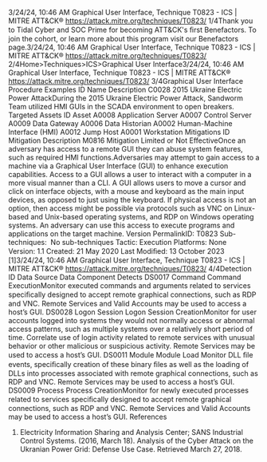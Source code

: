 3/24/24, 10:46 AM Graphical User Interface, Technique T0823 - ICS | MITRE ATT&CK®
https://attack.mitre.org/techniques/T0823/ 1/4Thank you to Tidal Cyber and SOC Prime for becoming ATT&CK's ﬁrst Benefactors. To join the cohort, or learn more about this program visit our
Benefactors page.3/24/24, 10:46 AM Graphical User Interface, Technique T0823 - ICS | MITRE ATT&CK®
https://attack.mitre.org/techniques/T0823/ 2/4Home>Techniques>ICS>Graphical User Interface3/24/24, 10:46 AM Graphical User Interface, Technique T0823 - ICS | MITRE ATT&CK®
https://attack.mitre.org/techniques/T0823/ 3/4Graphical User Interface
Procedure Examples
ID Name Description
C0028 2015 Ukraine Electric
Power AttackDuring the 2015 Ukraine Electric Power Attack, Sandworm Team utilized HMI GUIs in the SCADA
environment to open breakers. 
Targeted Assets
ID Asset
A0008 Application Server
A0007 Control Server
A0009 Data Gateway
A0006 Data Historian
A0002 Human-Machine Interface (HMI)
A0012 Jump Host
A0001 Workstation
Mitigations
ID Mitigation Description
M0816 Mitigation Limited or Not
EffectiveOnce an adversary has access to a remote GUI they can abuse system features, such as
required HMI functions.Adversaries may attempt to gain access to a machine via a Graphical User Interface (GUI) to enhance execution capabilities. Access to a GUI
allows a user to interact with a computer in a more visual manner than a CLI. A GUI allows users to move a cursor and click on interface
objects, with a mouse and keyboard as the main input devices, as opposed to just using the keyboard.
If physical access is not an option, then access might be possible via protocols such as VNC on Linux-based and Unix-based operating
systems, and RDP on Windows operating systems. An adversary can use this access to execute programs and applications on the target
machine.
Version PermalinkID: T0823
Sub-techniques:  No sub-techniques
 
Tactic: Execution
 
Platforms: None
Version: 1.1
Created: 21 May 2020
Last Modiﬁed: 13 October 2023
[1]3/24/24, 10:46 AM Graphical User Interface, Technique T0823 - ICS | MITRE ATT&CK®
https://attack.mitre.org/techniques/T0823/ 4/4Detection
ID Data Source Data Component Detects
DS0017 Command Command
ExecutionMonitor executed commands and arguments related to services speciﬁcally designed to
accept remote graphical connections, such as RDP and VNC. Remote Services and Valid
Accounts may be used to access a host’s GUI.
DS0028 Logon Session Logon Session
CreationMonitor for user accounts logged into systems they would not normally access or
abnormal access patterns, such as multiple systems over a relatively short period of
time. Correlate use of login activity related to remote services with unusual behavior or
other malicious or suspicious activity. Remote Services may be used to access a host’s
GUI.
DS0011 Module Module Load Monitor DLL ﬁle events, speciﬁcally creation of these binary ﬁles as well as the loading
of DLLs into processes associated with remote graphical connections, such as RDP and
VNC. Remote Services may be used to access a host’s GUI.
DS0009 Process Process
CreationMonitor for newly executed processes related to services speciﬁcally designed to accept
remote graphical connections, such as RDP and VNC. Remote Services and Valid
Accounts may be used to access a host’s GUI.
References
1. Electricity Information Sharing and Analysis Center; SANS
Industrial Control Systems. (2016, March 18). Analysis of the
Cyber Attack on the Ukranian Power Grid: Defense Use Case.
Retrieved March 27, 2018.